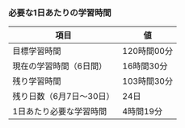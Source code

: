 ### 必要な1日あたりの学習時間

| 項目                   | 値                       |
|------------------------|--------------------------|
| 目標学習時間           | 120時間00分              |
| 現在の学習時間（6日間）| 16時間30分               |
| 残り学習時間           | 103時間30分              |
| 残り日数（6月7日～30日）| 24日                     |
| 1日あたり必要な学習時間| 4時間19分                |
